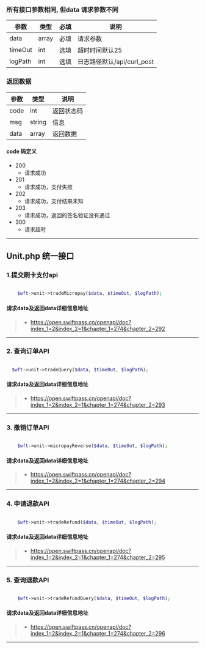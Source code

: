 
### 所有接口参数相同, 但data 请求参数不同

| 参数    | 类型  |  必填 |  说明  |
| ------ | ----- |  -----| ----   |
| data | array   | 必填  | 请求参数|
| timeOut | int |  选填  | 超时时间默认25|
| logPath | int | 选填   | 日志路径默认/api/curl_post|


### 返回数据

| 参数    | 类型  |  说明  |
| ------ | ----- |----   |
| code | int   | 返回状态码|
| msg | string |  信息|
| data | array | 返回数据|

#### code 码定义
- 200
  - 请求成功
- 201
  - 请求成功，支付失败
- 202
  - 请求成功，支付结果未知
- 203
  - 请求成功，返回的签名验证没有通过
- 300
  - 请求超时


------


## Unit.php    统一接口

### 1.提交刷卡支付api

```php

    $wft->unit->tradeMicropay($data, $timeOut, $logPath);
```

#### 请求data及返回data详细信息地址
> * https://open.swiftpass.cn/openapi/doc?index_1=2&index_2=1&chapter_1=274&chapter_2=292

-----

### 2. 查询订单API
```php

  $wft->unit->tradeQuery($data, $timeOut, $logPath);
```

#### 请求data及返回data详细信息地址
>* https://open.swiftpass.cn/openapi/doc?index_1=2&index_2=1&chapter_1=274&chapter_2=293

-----

### 3. 撤销订单API

```php

    $wft->unit->micropayReverse($data, $timeOut, $logPath);
```

#### 请求data及返回data详细信息地址
>* https://open.swiftpass.cn/openapi/doc?index_1=2&index_2=1&chapter_1=274&chapter_2=294

-----

### 4. 申请退款API

```php

    $wft->unit->tradeRefund($data, $timeOut, $logPath);
```

#### 请求data及返回data详细信息地址
>* https://open.swiftpass.cn/openapi/doc?index_1=2&index_2=1&chapter_1=274&chapter_2=295

-----

### 5. 查询退款API

```php

    $wft->unit->tradeRefundQuery($data, $timeOut, $logPath);
```
#### 请求data及返回data详细信息地址
>* https://open.swiftpass.cn/openapi/doc?index_1=2&index_2=1&chapter_1=274&chapter_2=296

-------
